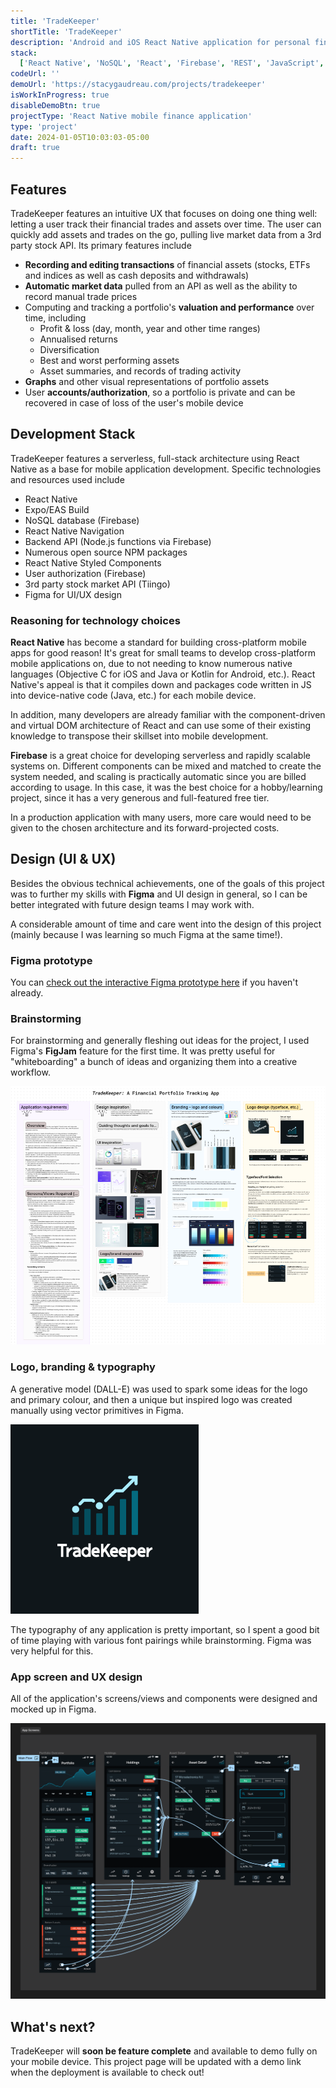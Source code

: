 ```yaml
---
title: 'TradeKeeper'
shortTitle: 'TradeKeeper'
description: 'Android and iOS React Native application for personal finance'
stack:
  ['React Native', 'NoSQL', 'React', 'Firebase', 'REST', 'JavaScript', 'CSS']
codeUrl: ''
demoUrl: 'https://stacygaudreau.com/projects/tradekeeper'
isWorkInProgress: true
disableDemoBtn: true
projectType: 'React Native mobile finance application'
type: 'project'
date: 2024-01-05T10:03:03-05:00
draft: true
---
```


## Features

TradeKeeper features an intuitive UX that focuses on doing one thing well: letting a user track their financial trades and assets over time. The user can quickly add assets and trades on the go, pulling live market data from a 3rd party stock API. Its primary features include

- **Recording and editing transactions** of financial assets (stocks, ETFs and indices as well as cash deposits and withdrawals)
- **Automatic market data** pulled from an API as well as the ability to record manual trade prices
- Computing and tracking a portfolio's **valuation and performance** over time, including
  - Profit & loss (day, month, year and other time ranges)
  - Annualised returns
  - Diversification
  - Best and worst performing assets
  - Asset summaries, and records of trading activity
- **Graphs** and other visual representations of portfolio assets
- User **accounts/authorization**, so a portfolio is private and can be recovered in case of loss of the user's mobile device

## Development Stack

TradeKeeper features a serverless, full-stack architecture using React Native as a base for mobile application development. Specific technologies and resources used include

- React Native
- Expo/EAS Build
- NoSQL database (Firebase)
- React Native Navigation
- Backend API (Node.js functions via Firebase)
- Numerous open source NPM packages
- React Native Styled Components
- User authorization (Firebase)
- 3rd party stock market API (Tiingo)
- Figma for UI/UX design

### Reasoning for technology choices

**React Native** has become a standard for building cross-platform mobile apps for good reason! It's great for small teams to develop cross-platform mobile applications on, due to not needing to know numerous native languages (Objective C for iOS and Java or Kotlin for Android, etc.). React Native's appeal is that it compiles down and packages code written in JS into device-native code (Java, etc.) for each mobile device.

In addition, many developers are already familiar with the component-driven and virtual DOM architecture of React and can use some of their existing knowledge to transpose their skillset into mobile development.

**Firebase** is a great choice for developing serverless and rapidly scalable systems on. Different components can be mixed and matched to create the system needed, and scaling is practically automatic since you are billed according to usage. In this case, it was the best choice for a hobby/learning project, since it has a very generous and full-featured free tier.

In a production application with many users, more care would need to be given to the chosen architecture and its forward-projected costs.

## Design (UI & UX)

Besides the obvious technical achievements, one of the goals of this project was to further my skills with **Figma** and UI design in general, so I can be better integrated with future design teams I may work with.

A considerable amount of time and care went into the design of this project (mainly because I was learning so much Figma at the same time!).

### Figma prototype

You can [check out the interactive Figma prototype here](https://www.figma.com/proto/4hfvPhTWWOvbp6WgJK28bk/TradeKeeper?node-id=160-10848&starting-point-node-id=160%3A10848&mode=design&t=P4vymiaxEntPL2L2-1) if you haven't already.

### Brainstorming

For brainstorming and generally fleshing out ideas for the project, I used Figma's **FigJam** feature for the first time. It was pretty useful for "whiteboarding" a bunch of ideas and organizing them into a creative workflow.

![An image of brainstorming in the FigJam application](./images/brainstorming.png 'Brainstorming application requirements, design and logo inspiration for the brand in Figjam.')

### Logo, branding & typography

A generative model (DALL-E) was used to spark some ideas for the logo and primary colour, and then a unique but inspired logo was created manually using vector primitives in Figma.

![TradeKeeper application logo showing a stock chart rising over candlesticks](./images/logo.png 'The final logo design for TradeKeeper.')

The typography of any application is pretty important, so I spent a good bit of time playing with various font pairings while brainstorming. Figma was very helpful for this.

### App screen and UX design

All of the application's screens/views and components were designed and mocked up in Figma.

![UI and UX being designed in Figma](./images/figma.png 'UI and UX being designed in Figma')

## What's next?

TradeKeeper will **soon be feature complete** and available to demo fully on your mobile device. This project page will be updated with a demo link when the deployment is available to check out!
